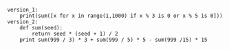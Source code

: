 	version_1:
		print(sum([x for x in range(1,1000) if x % 3 is 0 or x % 5 is 0]))
	version_2:
		def sum(seed):
			return seed * (seed + 1) / 2
		print sum(999 / 3) * 3 + sum(999 / 5) * 5 - sum(999 /15) * 15
